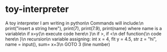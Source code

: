 # toy-interpreter
A toy interpreter I am writing in python\n
Commands will include:\n
print("insert a string here"), print(7), print(7.9), print(name) where name is a variable\n
if x=y{\n
execute code here\n
}\n
if >, if <\n
def function{\n
code here\n
}\n
recursion\n
variable assigning: int x = 4, flt y = 4.5, str z = "hi", name = input(), sum= x+3\n
GOTO 3 (line number)
